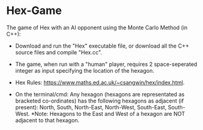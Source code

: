 # Hex-Game
The game of Hex with an AI opponent using the Monte Carlo Method (in C++):  

* Download and run the "Hex" executable file, or download all the C++ source files and compile "Hex.cc".  

* The game, when run with a "human" player, requires 2 space-seperated integer as input specifying the location of the hexagon.  

* Hex Rules: https://www.maths.ed.ac.uk/~csangwin/hex/index.html.  

* On the terminal/cmd: Any hexagon (hexagons are representated as bracketed co-ordinates) has the following hexagons as adjacent (if present): North, South, North-East, North-West, South-East, South-West. *Note: Hexagons to the East and West of a hexagon are NOT adjacent to that hexagon.
